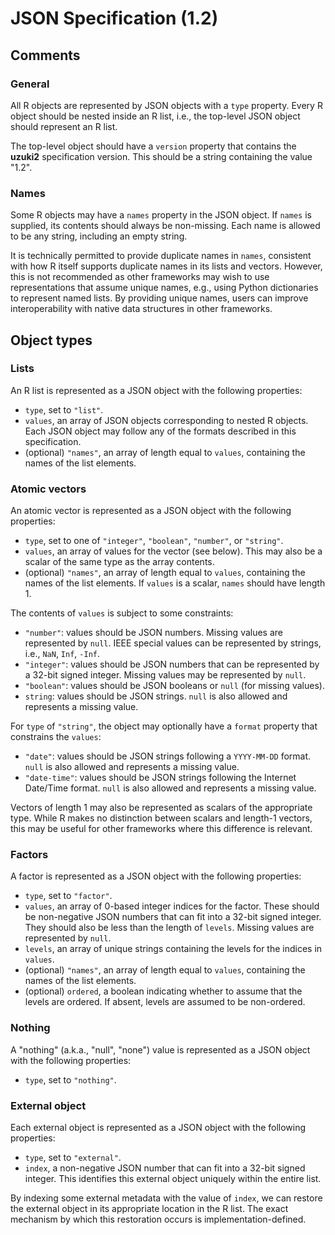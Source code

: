 

# JSON Specification (1.2)

## Comments

### General

All R objects are represented by JSON objects with a `type` property.
Every R object should be nested inside an R list, i.e., the top-level JSON object should represent an R list.

The top-level object should have a `version` property that contains the **uzuki2** specification version. 
This should be a string containing the value "1.2".

### Names 

Some R objects may have a `names` property in the JSON object.
If `names` is supplied, its contents should always be non-missing.
Each name is allowed to be any string, including an empty string.

It is technically permitted to provide duplicate names in `names`, consistent with how R itself supports duplicate names in its lists and vectors.
However, this is not recommended as other frameworks may wish to use representations that assume unique names, e.g., using Python dictionaries to represent named lists.
By providing unique names, users can improve interoperability with native data structures in other frameworks.

## Object types

### Lists

An R list is represented as a JSON object with the following properties:

- `type`, set to `"list"`.
- `values`, an array of JSON objects corresponding to nested R objects.
  Each JSON object may follow any of the formats described in this specification.
- (optional) `"names"`, an array of length equal to `values`, containing the names of the list elements.

### Atomic vectors

An atomic vector is represented as a JSON object with the following properties:

- `type`, set to one of `"integer"`, `"boolean"`, `"number"`, 
  or `"string"`.
- `values`, an array of values for the vector (see below).
  This may also be a scalar of the same type as the array contents.
- (optional) `"names"`, an array of length equal to `values`, containing the names of the list elements.
  If `values` is a scalar, `names` should have length 1.

The contents of `values` is subject to some constraints:

- `"number"`: values should be JSON numbers. 
  Missing values are represented by `null`.
  IEEE special values can be represented by strings, i.e., `NaN`, `Inf`, `-Inf`.
- `"integer"`: values should be JSON numbers that can be represented by a 32-bit signed integer.
  Missing values may be represented by `null`.
  <!--- -->
- `"boolean"`: values should be JSON booleans or `null` (for missing values).
- `string`: values should be JSON strings.
  `null` is also allowed and represents a missing value.

For `type` of `"string"`, the object may optionally have a `format` property that constrains the `values`:
  
- `"date"`: values should be JSON strings following a `YYYY-MM-DD` format.
  `null` is also allowed and represents a missing value.
- `"date-time"`: values should be JSON strings following the Internet Date/Time format.
  `null` is also allowed and represents a missing value.

Vectors of length 1 may also be represented as scalars of the appropriate type.
While R makes no distinction between scalars and length-1 vectors, this may be useful for other frameworks where this difference is relevant.

### Factors

A factor is represented as a JSON object with the following properties:

- `type`, set to `"factor"`.
- `values`, an array of 0-based integer indices for the factor.
  These should be non-negative JSON numbers that can fit into a 32-bit signed integer.
  They should also be less than the length of `levels`.
  Missing values are represented by `null`.
  <!--- -->
- `levels`, an array of unique strings containing the levels for the indices in `values`.
- (optional) `"names"`, an array of length equal to `values`, containing the names of the list elements.
- (optional) `ordered`, a boolean indicating whether to assume that the levels are ordered.
  If absent, levels are assumed to be non-ordered.

### Nothing

A "nothing" (a.k.a., "null", "none") value is represented as a JSON object with the following properties:

- `type`, set to `"nothing"`.

### External object

Each external object is represented as a JSON object with the following properties:

- `type`, set to `"external"`.
- `index`, a non-negative JSON number that can fit into a 32-bit signed integer.
  This identifies this external object uniquely within the entire list.

By indexing some external metadata with the value of `index`, we can restore the external object in its appropriate location in the R list.
The exact mechanism by which this restoration occurs is implementation-defined.
